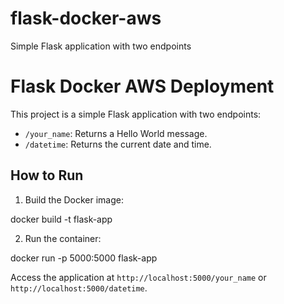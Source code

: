 # flask-docker-aws
Simple Flask application with two endpoints

# Flask Docker AWS Deployment

This project is a simple Flask application with two endpoints:
- `/your_name`: Returns a Hello World message.
- `/datetime`: Returns the current date and time.

## How to Run

1. Build the Docker image:

docker build -t flask-app

2. Run the container:

docker run -p 5000:5000 flask-app


Access the application at `http://localhost:5000/your_name` or `http://localhost:5000/datetime`.

